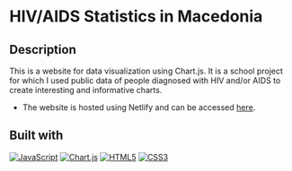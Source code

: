 # HIV/AIDS Statistics in Macedonia
 ## Description
 This is a website for data visualization using Chart.js. It is a school project for which I used public data of people diagnosed with HIV and/or AIDS to create interesting and informative charts.
  <br />
 - The website is hosted using Netlify and can be accessed [here](https://luminous-longma-4dac1d.netlify.app/).
 ## Built with
 [![JavaScript](https://cdn2.iconfinder.com/data/icons/designer-skills/128/code-programming-javascript-software-develop-command-language-64.png)]((https://developer.mozilla.org/en-US/docs/Web/JavaScript))
 [![Chart.js](https://www.chartjs.org/docs/latest/favicon.ico)](https://www.chartjs.org/)
 [![HTML5](https://cdn1.iconfinder.com/data/icons/logotypes/32/badge-html-5-64.png)](https://developer.mozilla.org/en-US/docs/Web/HTML)
 [![CSS3](https://cdn1.iconfinder.com/data/icons/logotypes/32/badge-css-3-64.png)](https://developer.mozilla.org/en-US/docs/Web/CSS)
 
